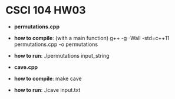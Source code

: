 # CSCI 104 HW03

- **permutations.cpp**
- **how to compile**: (with a main function) g++ -g -Wall -std=c++11 permutations.cpp -o permutations
- **how to run**: ./permutations input_string

- **cave.cpp**
- **how to compile**: make cave
- **how to run**: ./cave input.txt